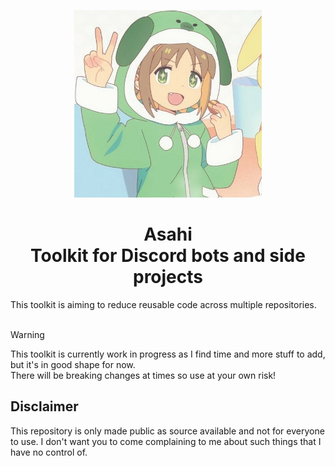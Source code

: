 <p align='center'>
  <img src='assets/asahi.jpg' height='300' width='300'>
  <h1 align='center'>Asahi<br>Toolkit for Discord bots and side projects</h1>
</p>
This toolkit is aiming to reduce reusable code across multiple repositories.<br><br>

> [!WARNING]
This toolkit is currently work in progress as I find time and more stuff to add, but it's in good shape for now.<br>
There will be breaking changes at times so use at your own risk!

## Disclaimer
This repository is only made public as source available and not for everyone to use. I don't want you to come complaining to me about such things that I have no control of.

